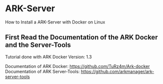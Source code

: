 # ARK-Server
How to Install a ARK-Server with Docker on Linux

## First Read the Documentation of the ARK Docker and the Server-Tools







Tutorial done with ARK Docker Version: 1.3

Documentation of ARK Docker: https://github.com/TuRz4m/Ark-docker<br>
Documentation of ARK Server-Tools: https://github.com/arkmanager/ark-server-tools